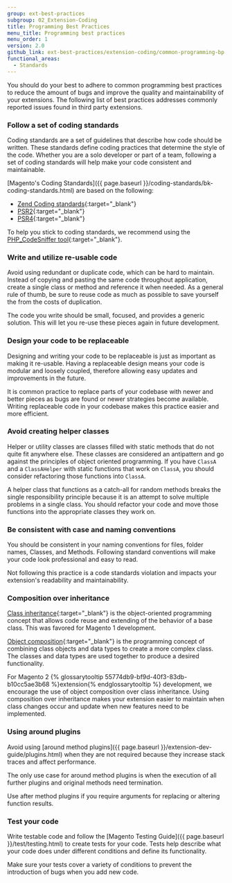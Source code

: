 ```yaml
---
group: ext-best-practices
subgroup: 02_Extension-Coding
title: Programming Best Practices
menu_title: Programming best practices
menu_order: 1
version: 2.0
github_link: ext-best-practices/extension-coding/common-programming-bp.md
functional_areas:
  - Standards
---
```


You should do your best to adhere to common programming best practices to reduce the amount of bugs and improve the quality and maintainability of your extensions.
The following list of best practices addresses commonly reported issues found in third party extensions.

### Follow a set of coding standards
Coding standards are a set of guidelines that describe how code should be written.
These standards define coding practices that determine the style of the code.
Whether you are a solo developer or part of a team, following a set of coding standards will help make your code consistent and maintainable.

[Magento's Coding Standards]({{ page.baseurl }}/coding-standards/bk-coding-standards.html) are based on the following:

* [Zend Coding standards](http://framework.zend.com/manual/1.12/en/coding-standard.html){:target="_blank"}
* [PSR2](http://www.php-fig.org/psr/psr-2/){:target="_blank"}
* [PSR4](http://www.php-fig.org/psr/psr-4/){:target="_blank"}

To help you stick to coding standards, we recommend using the [PHP_CodeSniffer tool](https://github.com/squizlabs/PHP_CodeSniffer){:target="_blank"}.

### Write and utilize re-usable code
Avoid using redundant or duplicate code, which can be hard to maintain.
Instead of copying and pasting the same code throughout application, create a single class or method and reference it when needed.
As a general rule of thumb, be sure to reuse code as much as possible to save yourself the from the costs of duplication.

The code you write should be small, focused, and provides a generic solution.
This will let you re-use these pieces again in future development.

### Design your code to be replaceable
Designing and writing your code to be replaceable is just as important as making it re-usable.
Having a replaceable design means your code is modular and loosely coupled, therefore allowing easy updates and improvements in the future.

It is common practice to replace parts of your codebase with newer and better pieces as bugs are found or newer strategies become available.
Writing replaceable code in your codebase makes this practice easier and more efficient.

### Avoid creating helper classes
Helper or utility classes are classes filled with static methods that do not quite fit anywhere else.
These classes are considered an antipattern and go against the principles of object oriented programming.
If you have `ClassA` and a `ClassAHelper` with static functions that work on `ClassA`, you should consider refactoring those functions into `ClassA`.

A helper class that functions as a catch-all for random methods breaks the single responsibility principle because it is an attempt to solve multiple problems in a single class.
You should refactor your code and move those functions into the appropriate classes they work on.

### Be consistent with case and naming conventions
You should be consistent in your naming conventions for files, folder names, Classes, and Methods.
Following standard conventions will make your code look professional and easy to read.

Not following this practice is a code standards violation and impacts your extension's readability and  maintainability.

### Composition over inheritance
[Class inheritance](https://en.wikipedia.org/wiki/Inheritance_(object-oriented_programming)){:target="_blank"} is the object-oriented programming concept that allows code reuse and extending of the behavior of a base class.
This was favored for Magento 1 development.

[Object composition](https://en.wikipedia.org/wiki/Object_composition){:target="_blank"} is the programming concept of combining class objects and data types to create a more complex class.
The classes and data types are used together to produce a desired functionality.

For Magento 2 {% glossarytooltip 55774db9-bf9d-40f3-83db-b10cc5ae3b68 %}extension{% endglossarytooltip %} development, we encourage the use of object composition over class inheritance.
Using composition over inheritance makes your extension easier to maintain when class changes occur and update when new features need to be implemented.

### Using around plugins
Avoid using [around method plugins]({{ page.baseurl }}/extension-dev-guide/plugins.html) when they are not required because they increase stack traces and affect performance.

The only use case for around method plugins is when the execution of all further plugins and original methods need termination.

Use after method plugins if you require arguments for replacing or altering function results.

### Test your code

Write testable code and follow the [Magento Testing Guide]({{ page.baseurl }}/test/testing.html) to create tests for your code.
Tests help describe what your code does under different conditions and define its functionality.

Make sure your tests cover a variety of conditions to prevent the introduction of bugs when you add new code.
